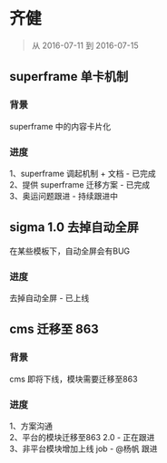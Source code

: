 # 齐健

> 从 2016-07-11 到 2016-07-15

## superframe 单卡机制

### 背景

superframe 中的内容卡片化

### 进度

1、superframe 调起机制 + 文档 - 已完成    
2、提供 superframe 迁移方案 - 已完成   
3、奥运问题跟进 - 持续跟进中


## sigma 1.0 去掉自动全屏

在某些模板下，自动全屏会有BUG

### 进度

去掉自动全屏 - 已上线

## cms 迁移至 863

### 背景

cms 即将下线，模块需要迁移至863

### 进度

1、方案沟通   
2、平台的模块迁移至863 2.0 - 正在跟进    
3、非平台模块增加上线 job - @杨帆 跟进
